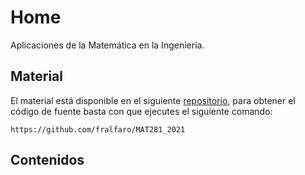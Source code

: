 # Home
Aplicaciones de la Matemática en la Ingeniería.

## Material

El material está disponible en el siguiente [repositorio](https://github.com/fralfaro/MAT281_2021), para obtener el código de fuente basta con que ejecutes el siguiente comando:

```
https://github.com/fralfaro/MAT281_2021
```

## Contenidos

```{tableofcontents}
```